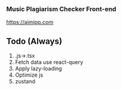 ### Music Plagiarism Checker Front-end

https://aimipp.com

## Todo (Always)

1. .js->.tsx
2. Fetch data use react-query
3. Apply lazy-loading
4. Optimize js
5. zustand
